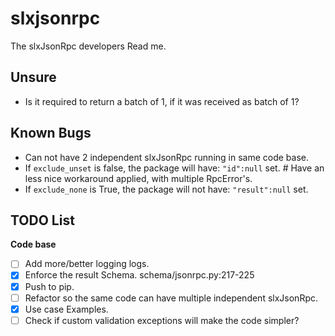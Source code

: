 slxjsonrpc
===============================================================================
The slxJsonRpc developers Read me.


Unsure
-------------------------------------------------------------------------------
 * Is it required to return a batch of 1, if it was received as batch of 1?


Known Bugs
-------------------------------------------------------------------------------
 * Can not have 2 independent slxJsonRpc running in same code base.
 * If `exclude_unset` is false, the package will have: `"id":null` set. # Have an less nice workaround applied, with multiple RpcError's.
 * If `exclude_none` is True, the package will not have: `"result":null` set.


TODO List
-------------------------------------------------------------------------------
**Code base**
 * [ ] Add more/better logging logs.
 * [x] Enforce the result Schema. schema/jsonrpc.py:217-225
 * [x] Push to pip.
 * [ ] Refactor so the same code can have multiple independent slxJsonRpc.
 * [x] Use case Examples.
 * [ ] Check if custom validation exceptions will make the code simpler?
